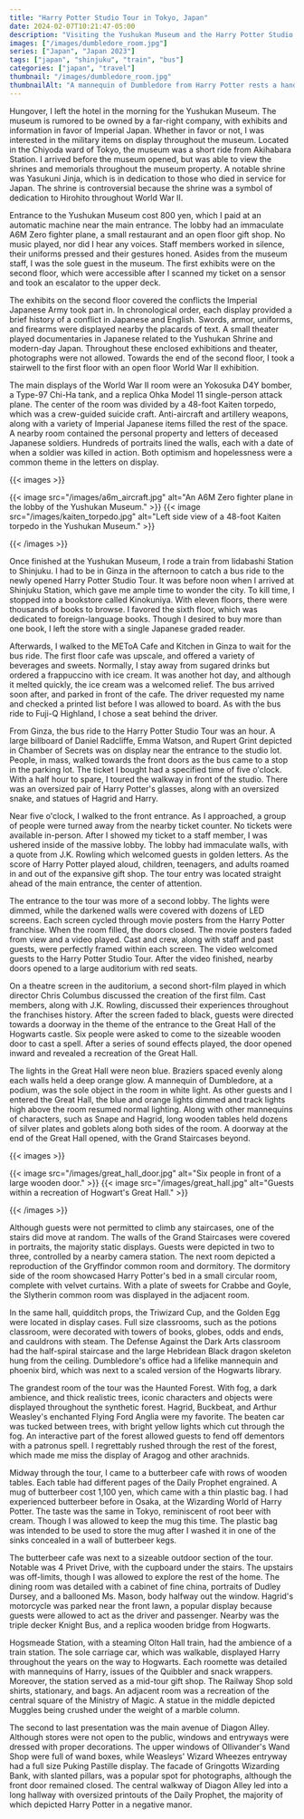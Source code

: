 ```yaml
---
title: "Harry Potter Studio Tour in Tokyo, Japan"
date: 2024-02-07T10:21:47-05:00
description: "Visiting the Yushukan Museum and the Harry Potter Studio Tour in Tokyo, Japan."
images: ["/images/dumbledore_room.jpg"]
series: ["Japan", "Japan 2023"]
tags: ["japan", "shinjuku", "train", "bus"]
categories: ["japan", "travel"]
thumbnail: "/images/dumbledore_room.jpg"
thumbnailAlt: "A mannequin of Dumbledore from Harry Potter rests a hand on a wood desk."
---
```


Hungover, I left the hotel in the morning for the Yushukan Museum. The museum is rumored to be owned by a far-right company, with exhibits and information in favor of Imperial Japan. Whether in favor or not, I was interested in the military items on display throughout the museum. Located in the Chiyoda ward of Tokyo, the museum was a short ride from Akihabara Station. I arrived before the museum opened, but was able to view the shrines and memorials throughout the museum property. A notable shrine was Yasukuni Jinja, which is in dedication to those who died in service for Japan. The shrine is controversial because the shrine was a symbol of dedication to Hirohito throughout World War II.

Entrance to the Yushukan Museum cost 800 yen, which I paid at an automatic machine near the main entrance. The lobby had an immaculate A6M Zero fighter plane, a small restaurant and an open floor gift shop. No music played, nor did I hear any voices. Staff members worked in silence, their uniforms pressed and their gestures honed. Asides from the museum staff, I was the sole guest in the museum. The first exhibits were on the second floor, which were accessible after I scanned my ticket on a sensor and took an escalator to the upper deck.

The exhibits on the second floor covered the conflicts the Imperial Japanese Army took part in. In chronological order, each display provided a brief history of a conflict in Japanese and English. Swords, armor, uniforms, and firearms were displayed nearby the placards of text. A small theater played documentaries in Japanese related to the Yushukan Shrine and modern-day Japan. Throughout these enclosed exhibitions and theater, photographs were not allowed. Towards the end of the second floor, I took a stairwell to the first floor with an open floor World War II exhibition.

The main displays of the World War II room were an Yokosuka D4Y bomber, a Type-97 Chi-Ha tank, and a replica Ohka Model 11 single-person attack plane. The center of the room was divided by a 48-foot Kaiten torpedo, which was a crew-guided suicide craft. Anti-aircraft and artillery weapons, along with a variety of Imperial Japanese items filled the rest of the space. A nearby room contained the personal property and letters of deceased Japanese soldiers. Hundreds of portraits lined the walls, each with a date of when a soldier was killed in action. Both optimism and hopelessness were a common theme in the letters on display.

{{< images >}}

{{< image src="/images/a6m_aircraft.jpg" alt="An A6M Zero fighter plane in the lobby of the Yushukan Museum." >}}
{{< image src="/images/kaiten_torpedo.jpg" alt="Left side view of a 48-foot Kaiten torpedo in the Yushukan Museum." >}}

{{< /images >}}

Once finished at the Yushukan Museum, I rode a train from Iidabashi Station to Shinjuku. I had to be in Ginza in the afternoon to catch a bus ride to the newly opened Harry Potter Studio Tour. It was before noon when I arrived at Shinjuku Station, which gave me ample time to wonder the city. To kill time, I stopped into a bookstore called Kinokuniya. With eleven floors, there were thousands of books to browse. I favored the sixth floor, which was dedicated to foreign-language books. Though I desired to buy more than one book, I left the store with a single Japanese graded reader.

Afterwards, I walked to the METoA Cafe and Kitchen in Ginza to wait for the bus ride. The first floor cafe was upscale, and offered a variety of beverages and sweets. Normally, I stay away from sugared drinks but ordered a frappuccino with ice cream. It was another hot day, and although it melted quickly, the ice cream was a welcomed relief. The bus arrived soon after, and parked in front of the cafe. The driver requested my name and checked a printed list before I was allowed to board. As with the bus ride to Fuji-Q Highland, I chose a seat behind the driver.

From Ginza, the bus ride to the Harry Potter Studio Tour was an hour. A large billboard of Daniel Radcliffe, Emma Watson, and Rupert Grint depicted in Chamber of Secrets was on display near the entrance to the studio lot. People, in mass, walked towards the front doors as the bus came to a stop in the parking lot. The ticket I bought had a specified time of five o'clock. With a half hour to spare, I toured the walkway in front of the studio. There was an oversized pair of Harry Potter's glasses, along with an oversized snake, and statues of Hagrid and Harry.

Near five o'clock, I walked to the front entrance. As I approached, a group of people were turned away from the nearby ticket counter. No tickets were available in-person. After I showed my ticket to a staff member, I was ushered inside of the massive lobby. The lobby had immaculate walls, with a quote from J.K. Rowling which welcomed guests in golden letters. As the score of Harry Potter played aloud, children, teenagers, and adults roamed in and out of the expansive gift shop. The tour entry was located straight ahead of the main entrance, the center of attention.

The entrance to the tour was more of a second lobby. The lights were dimmed, while the darkened walls were covered with dozens of LED screens. Each screen cycled through movie posters from the Harry Potter franchise. When the room filled, the doors closed. The movie posters faded from view and a video played. Cast and crew, along with staff and past guests, were perfectly framed within each screen. The video welcomed guests to the Harry Potter Studio Tour. After the video finished, nearby doors opened to a large auditorium with red seats.

On a theatre screen in the auditorium, a second short-film played in which director Chris Columbus discussed the creation of the first film. Cast members, along with J.K. Rowling, discussed their experiences throughout the franchises history. After the screen faded to black, guests were directed towards a doorway in the theme of the entrance to the Great Hall of the Hogwarts castle. Six people were asked to come to the sizeable wooden door to cast a spell. After a series of sound effects played, the door opened inward and revealed a recreation of the Great Hall.

The lights in the Great Hall were neon blue. Braziers spaced evenly along each walls held a deep orange glow. A mannequin of Dumbledore, at a podium, was the sole object in the room in white light. As other guests and I entered the Great Hall, the blue and orange lights dimmed and track lights high above the room resumed normal lighting. Along with other mannequins of characters, such as Snape and Hagrid, long wooden tables held dozens of silver plates and goblets along both sides of the room. A doorway at the end of the Great Hall opened, with the Grand Staircases beyond.

{{< images >}}

{{< image src="/images/great_hall_door.jpg" alt="Six people in front of a large wooden door." >}}
{{< image src="/images/great_hall.jpg" alt="Guests within a recreation of Hogwart's Great Hall." >}}

{{< /images >}}

Although guests were not permitted to climb any staircases, one of the stairs did move at random. The walls of the Grand Staircases were covered in portraits, the majority static displays. Guests were depicted in two to three, controlled by a nearby camera station. The next room depicted a reproduction of the Gryffindor common room and dormitory. The dormitory side of the room showcased Harry Potter's bed in a small circular room, complete with velvet curtains. With a plate of sweets for Crabbe and Goyle, the Slytherin common room was displayed in the adjacent room.

In the same hall, quidditch props, the Triwizard Cup, and the Golden Egg were located in display cases. Full size classrooms, such as the potions classroom, were decorated with towers of books, globes, odds and ends, and cauldrons with steam. The Defense Against the Dark Arts classroom had the half-spiral staircase and the large Hebridean Black dragon skeleton hung from the ceiling. Dumbledore's office had a lifelike mannequin and phoenix bird, which was next to a scaled version of the Hogwarts library.

The grandest room of the tour was the Haunted Forest. With fog, a dark ambience, and thick realistic trees, iconic characters and objects were displayed throughout the synthetic forest. Hagrid, Buckbeat, and Arthur Weasley's enchanted Flying Ford Anglia were my favorite. The beaten car was tucked between trees, with bright yellow lights which cut through the fog. An interactive part of the forest allowed guests to fend off dementors with a patronus spell. I regrettably rushed through the rest of the forest, which made me miss the display of Aragog and other arachnids.

Midway through the tour, I came to a butterbeer cafe with rows of wooden tables. Each table had different pages of the Daily Prophet engrained. A mug of butterbeer cost 1,100 yen, which came with a thin plastic bag. I had experienced butterbeer before in Osaka, at the Wizarding World of Harry Potter. The taste was the same in Tokyo, reminiscent of root beer with cream. Though I was allowed to keep the mug this time. The plastic bag was intended to be used to store the mug after I washed it in one of the sinks concealed in a wall of butterbeer kegs.

The butterbeer cafe was next to a sizeable outdoor section of the tour. Notable was 4 Privet Drive, with the cupboard under the stairs. The upstairs was off-limits, though I was allowed to explore the rest of the home. The dining room was detailed with a cabinet of fine china, portraits of Dudley Dursey, and a ballooned Ms. Mason, body halfway out the window. Hagrid's motorcycle was parked near the front lawn, a popular display because guests were allowed to act as the driver and passenger. Nearby was the triple decker Knight Bus, and a replica wooden bridge from Hogwarts.

Hogsmeade Station, with a steaming Olton Hall train, had the ambience of a train station. The sole carriage car, which was walkable, displayed Harry throughout the years on the way to Hogwarts. Each roomette was detailed with mannequins of Harry, issues of the Quibbler and snack wrappers. Moreover, the station served as a mid-tour gift shop. The Railway Shop sold shirts, stationary, and bags. An adjacent room was a recreation of the central square of the Ministry of Magic. A statue in the middle depicted Muggles being crushed under the weight of a marble column.

The second to last presentation was the main avenue of Diagon Alley. Although stores were not open to the public, windows and entryways were dressed with proper decorations. The upper windows of Ollivander's Wand Shop were full of wand boxes, while Weasleys' Wizard Wheezes entryway had a full size Puking Pastille display. The facade of Gringotts Wizarding Bank, with slanted pillars, was a popular spot for photographs, although the front door remained closed. The central walkway of Diagon Alley led into a long hallway with oversized printouts of the Daily Prophet, the majority of which depicted Harry Potter in a negative manor.

<!--- End of tour / gift shop / food -->

<!--- Returning to Ginza / Hotel -->
